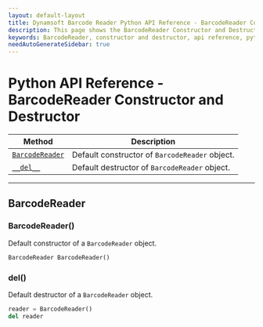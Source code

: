 ```yaml
---
layout: default-layout
title: Dynamsoft Barcode Reader Python API Reference - BarcodeReader Constructor and Destructor
description: This page shows the BarcodeReader Constructor and Destructor of Dynamsoft Barcode Reader for Python SDK.
keywords: BarcodeReader, constructor and destructor, api reference, python
needAutoGenerateSidebar: true
---
```


# Python API Reference - BarcodeReader Constructor and Destructor

  | Method               | Description |
  |----------------------|-------------|
  | [`BarcodeReader`](#barcodereader) | Default constructor of `BarcodeReader` object.|
  | [`__del__`](#__del__) | Default destructor of `BarcodeReader` object.|

---

## BarcodeReader

### BarcodeReader()
Default constructor of a `BarcodeReader` object.

```python
BarcodeReader BarcodeReader()
```

### __del__()

Default destructor of a `BarcodeReader` object.

```python
reader = BarcodeReader()
del reader
```